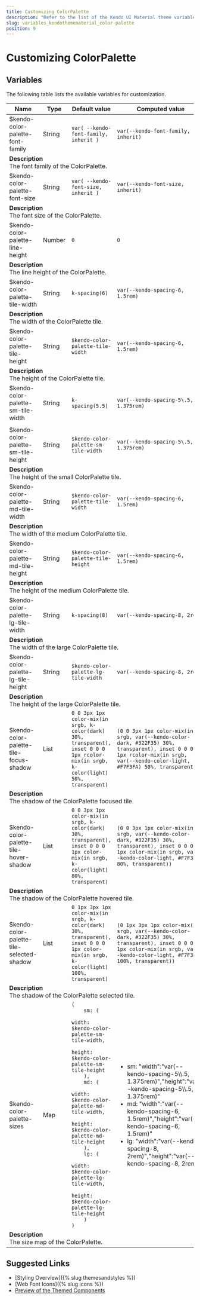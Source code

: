 ```yaml
---
title: Customizing ColorPalette
description: "Refer to the list of the Kendo UI Material theme variables available for customization."
slug: variables_kendothemematerial_color-palette
position: 9
---
```


# Customizing ColorPalette

## Variables

The following table lists the available variables for customization.

<table class="theme-variables">
    <colgroup>
    <col style="width: 200px; white-space:nowrap;" />
    <col />
    <col />
    <col />
</colgroup>
<thead>
    <tr>
        <th>Name</th>
        <th>Type</th>
        <th>Default value</th>
        <th>Computed value</th>
    </tr>
</thead>
<tbody>
        <tr>
    <td>$kendo-color-palette-font-family</td>
    <td>String</td>
    <td><code>var( --kendo-font-family, inherit )</code></td>
    <td><code>var(--kendo-font-family, inherit)</code></td>
</tr>
<tr>
    <td colspan="4" class="theme-variables-description-container"><div><b>Description</b><div class="theme-variables-description">The font family of the ColorPalette.</div></div>
    </td>
</tr>
<tr>
    <td>$kendo-color-palette-font-size</td>
    <td>String</td>
    <td><code>var( --kendo-font-size, inherit )</code></td>
    <td><code>var(--kendo-font-size, inherit)</code></td>
</tr>
<tr>
    <td colspan="4" class="theme-variables-description-container"><div><b>Description</b><div class="theme-variables-description">The font size of the ColorPalette.</div></div>
    </td>
</tr>
<tr>
    <td>$kendo-color-palette-line-height</td>
    <td>Number</td>
    <td><code>0</code></td>
    <td><code>0</code></td>
</tr>
<tr>
    <td colspan="4" class="theme-variables-description-container"><div><b>Description</b><div class="theme-variables-description">The line height of the ColorPalette.</div></div>
    </td>
</tr>
<tr>
    <td>$kendo-color-palette-tile-width</td>
    <td>String</td>
    <td><code>k-spacing(6)</code></td>
    <td><code>var(--kendo-spacing-6, 1.5rem)</code></td>
</tr>
<tr>
    <td colspan="4" class="theme-variables-description-container"><div><b>Description</b><div class="theme-variables-description">The width of the ColorPalette tile.</div></div>
    </td>
</tr>
<tr>
    <td>$kendo-color-palette-tile-height</td>
    <td>String</td>
    <td><code>$kendo-color-palette-tile-width</code></td>
    <td><code>var(--kendo-spacing-6, 1.5rem)</code></td>
</tr>
<tr>
    <td colspan="4" class="theme-variables-description-container"><div><b>Description</b><div class="theme-variables-description">The height of the ColorPalette tile.</div></div>
    </td>
</tr>
<tr>
    <td>$kendo-color-palette-sm-tile-width</td>
    <td>String</td>
    <td><code>k-spacing(5.5)</code></td>
    <td><code>var(--kendo-spacing-5\.5, 1.375rem)</code></td>
</tr>
<tr>
    <td colspan="4" class="theme-variables-description-container">
    </td>
</tr>
<tr>
    <td>$kendo-color-palette-sm-tile-height</td>
    <td>String</td>
    <td><code>$kendo-color-palette-sm-tile-width</code></td>
    <td><code>var(--kendo-spacing-5\.5, 1.375rem)</code></td>
</tr>
<tr>
    <td colspan="4" class="theme-variables-description-container"><div><b>Description</b><div class="theme-variables-description">The height of the small ColorPalette tile.</div></div>
    </td>
</tr>
<tr>
    <td>$kendo-color-palette-md-tile-width</td>
    <td>String</td>
    <td><code>$kendo-color-palette-tile-width</code></td>
    <td><code>var(--kendo-spacing-6, 1.5rem)</code></td>
</tr>
<tr>
    <td colspan="4" class="theme-variables-description-container"><div><b>Description</b><div class="theme-variables-description">The width of the medium ColorPalette tile.</div></div>
    </td>
</tr>
<tr>
    <td>$kendo-color-palette-md-tile-height</td>
    <td>String</td>
    <td><code>$kendo-color-palette-tile-height</code></td>
    <td><code>var(--kendo-spacing-6, 1.5rem)</code></td>
</tr>
<tr>
    <td colspan="4" class="theme-variables-description-container"><div><b>Description</b><div class="theme-variables-description">The height of the medium ColorPalette tile.</div></div>
    </td>
</tr>
<tr>
    <td>$kendo-color-palette-lg-tile-width</td>
    <td>String</td>
    <td><code>k-spacing(8)</code></td>
    <td><code>var(--kendo-spacing-8, 2rem)</code></td>
</tr>
<tr>
    <td colspan="4" class="theme-variables-description-container"><div><b>Description</b><div class="theme-variables-description">The width of the large ColorPalette tile.</div></div>
    </td>
</tr>
<tr>
    <td>$kendo-color-palette-lg-tile-height</td>
    <td>String</td>
    <td><code>$kendo-color-palette-lg-tile-width</code></td>
    <td><code>var(--kendo-spacing-8, 2rem)</code></td>
</tr>
<tr>
    <td colspan="4" class="theme-variables-description-container"><div><b>Description</b><div class="theme-variables-description">The height of the large ColorPalette tile.</div></div>
    </td>
</tr>
<tr>
    <td>$kendo-color-palette-tile-focus-shadow</td>
    <td>List</td>
    <td><code>0 0 3px 1px color-mix(in srgb, k-color(dark) 30%, transparent), inset 0 0 0 1px rcolor-mix(in srgb, k-color(light) 50%, transparent)</code></td>
    <td><code>(0 0 3px 1px color-mix(in srgb, var(--kendo-color-dark, #322F35) 30%, transparent), inset 0 0 0 1px rcolor-mix(in srgb, var(--kendo-color-light, #F7F3FA) 50%, transparent))</code></td>
</tr>
<tr>
    <td colspan="4" class="theme-variables-description-container"><div><b>Description</b><div class="theme-variables-description">The shadow of the ColorPalette focused tile.</div></div>
    </td>
</tr>
<tr>
    <td>$kendo-color-palette-tile-hover-shadow</td>
    <td>List</td>
    <td><code>0 0 3px 1px color-mix(in srgb, k-color(dark) 30%, transparent), inset 0 0 0 1px color-mix(in srgb, k-color(light) 80%, transparent)</code></td>
    <td><code>(0 0 3px 1px color-mix(in srgb, var(--kendo-color-dark, #322F35) 30%, transparent), inset 0 0 0 1px color-mix(in srgb, var(--kendo-color-light, #F7F3FA) 80%, transparent))</code></td>
</tr>
<tr>
    <td colspan="4" class="theme-variables-description-container"><div><b>Description</b><div class="theme-variables-description">The shadow of the ColorPalette hovered tile.</div></div>
    </td>
</tr>
<tr>
    <td>$kendo-color-palette-tile-selected-shadow</td>
    <td>List</td>
    <td><code>0 1px 3px 1px color-mix(in srgb, k-color(dark) 30%, transparent), inset 0 0 0 1px color-mix(in srgb, k-color(light) 100%, transparent)</code></td>
    <td><code>(0 1px 3px 1px color-mix(in srgb, var(--kendo-color-dark, #322F35) 30%, transparent), inset 0 0 0 1px color-mix(in srgb, var(--kendo-color-light, #F7F3FA) 100%, transparent))</code></td>
</tr>
<tr>
    <td colspan="4" class="theme-variables-description-container"><div><b>Description</b><div class="theme-variables-description">The shadow of the ColorPalette selected tile.</div></div>
    </td>
</tr>
<tr>
    <td>$kendo-color-palette-sizes</td>
    <td>Map</td>
    <td><code>(
    sm: (
        width: $kendo-color-palette-sm-tile-width,
        height: $kendo-color-palette-sm-tile-height
    ),
    md: (
        width: $kendo-color-palette-md-tile-width,
        height: $kendo-color-palette-md-tile-height
    ),
    lg: (
        width: $kendo-color-palette-lg-tile-width,
        height: $kendo-color-palette-lg-tile-height
    )
)</code></td>
    <td><ul><li>sm: "width":"var(--kendo-spacing-5\\.5, 1.375rem)","height":"var(--kendo-spacing-5\\.5, 1.375rem)"</li><li>md: "width":"var(--kendo-spacing-6, 1.5rem)","height":"var(--kendo-spacing-6, 1.5rem)"</li><li>lg: "width":"var(--kendo-spacing-8, 2rem)","height":"var(--kendo-spacing-8, 2rem)"</li></ul></td>
</tr>
<tr>
    <td colspan="4" class="theme-variables-description-container"><div><b>Description</b><div class="theme-variables-description">The size map of the ColorPalette.</div></div>
    </td>
</tr>
</tbody>
</table>

## Suggested Links

* [Styling Overview]({% slug themesandstyles %})
* [Web Font Icons]({% slug icons %})
* [Preview of the Themed Components](../)


